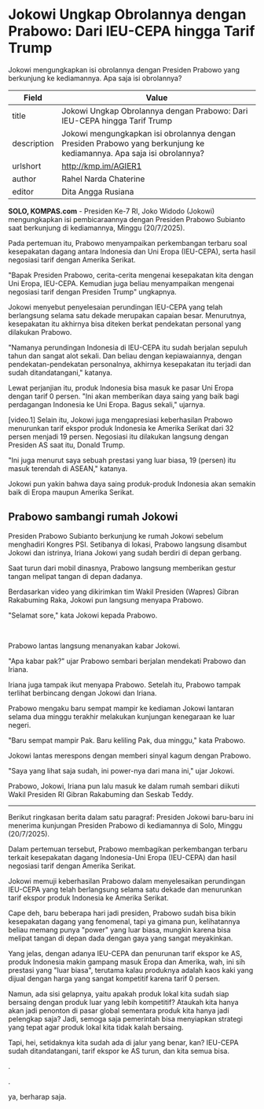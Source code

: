 # Jokowi Ungkap Obrolannya dengan Prabowo: Dari IEU-CEPA hingga Tarif Trump

Jokowi mengungkapkan isi obrolannya dengan Presiden Prabowo yang berkunjung ke kediamannya. Apa saja isi obrolannya?

| Field       | Value                                                       |
|-------------|-------------------------------------------------------------|
| title       | Jokowi Ungkap Obrolannya dengan Prabowo: Dari IEU-CEPA hingga Tarif Trump |
| description | Jokowi mengungkapkan isi obrolannya dengan Presiden Prabowo yang berkunjung ke kediamannya. Apa saja isi obrolannya? |
| urlshort    | http://kmp.im/AGIER1 |
| author      | Rahel Narda Chaterine |
| editor      | Dita Angga Rusiana  |

**SOLO, KOMPAS.com** - Presiden Ke-7 RI, Joko Widodo (Jokowi) mengungkapkan isi pembicaraannya dengan Presiden Prabowo Subianto saat berkunjung di kediamannya, Minggu (20/7/2025). 

Pada pertemuan itu, Prabowo menyampaikan perkembangan terbaru soal kesepakatan dagang antara Indonesia dan Uni Eropa (IEU-CEPA), serta hasil negosiasi tarif dengan Amerika Serikat.

\"Bapak Presiden Prabowo, cerita-cerita mengenai kesepakatan kita dengan Uni Eropa, IEU-CEPA. Kemudian juga beliau menyampaikan mengenai negosiasi tarif dengan Presiden Trump\" ungkapnya.

Jokowi menyebut penyelesaian perundingan IEU-CEPA yang telah berlangsung selama satu dekade merupakan capaian besar. Menurutnya, kesepakatan itu akhirnya bisa diteken berkat pendekatan personal yang dilakukan Prabowo.

\"Namanya perundingan Indonesia di IEU-CEPA itu sudah berjalan sepuluh tahun dan sangat alot sekali. Dan beliau dengan kepiawaiannya, dengan pendekatan-pendekatan personalnya, akhirnya kesepakatan itu terjadi dan sudah ditandatangani,\" katanya. 

Lewat perjanjian itu, produk Indonesia bisa masuk ke pasar Uni Eropa dengan tarif 0 persen. "Ini akan memberikan daya saing yang baik bagi perdagangan Indonesia ke Uni Eropa. Bagus sekali," ujarnya.

\[video.1\] Selain itu, Jokowi juga mengapresiasi keberhasilan Prabowo menurunkan tarif ekspor produk Indonesia ke Amerika Serikat dari 32 persen menjadi 19 persen. Negosiasi itu dilakukan langsung dengan Presiden AS saat itu, Donald Trump.

"Ini juga menurut saya sebuah prestasi yang luar biasa, 19 (persen) itu masuk terendah di ASEAN,\" katanya.

Jokowi pun yakin bahwa daya saing produk-produk Indonesia akan semakin baik di Eropa maupun Amerika Serikat.

## Prabowo sambangi rumah Jokowi

Presiden Prabowo Subianto berkunjung ke rumah Jokowi sebelum menghadiri Kongres PSI. Setibanya di lokasi, Prabowo langsung disambut Jokowi dan istrinya, Iriana Jokowi yang sudah berdiri di depan gerbang.

Saat turun dari mobil dinasnya, Prabowo langsung memberikan gestur tangan melipat tangan di depan dadanya.

Berdasarkan video yang dikirimkan tim Wakil Presiden (Wapres) Gibran Rakabuming Raka, Jokowi pun langsung menyapa Prabowo.

\"Selamat sore,\" kata Jokowi kepada Prabowo.

 

Prabowo lantas langsung menanyakan kabar Jokowi.

\"Apa kabar pak?\" ujar Prabowo sembari berjalan mendekati Prabowo dan Iriana.

Iriana juga tampak ikut menyapa Prabowo. Setelah itu, Prabowo tampak terlihat berbincang dengan Jokowi dan Iriana.

Prabowo mengaku baru sempat mampir ke kediaman Jokowi lantaran selama dua minggu terakhir melakukan kunjungan kenegaraan ke luar negeri.

\"Baru sempat mampir Pak. Baru keliling Pak, dua minggu,\" kata Prabowo.

Jokowi lantas merespons dengan memberi sinyal kagum dengan Prabowo.

\"Saya yang lihat saja sudah, ini power-nya dari mana ini,\" ujar Jokowi. 

Prabowo, Jokowi, Iriana pun lalu masuk ke dalam rumah sembari diikuti Wakil Presiden RI Gibran Rakabuming dan Seskab Teddy.

---
Berikut ringkasan berita dalam satu paragraf: Presiden Jokowi baru-baru ini menerima kunjungan Presiden Prabowo di kediamannya di Solo, Minggu (20/7/2025).

 Dalam pertemuan tersebut, Prabowo membagikan perkembangan terbaru terkait kesepakatan dagang Indonesia-Uni Eropa (IEU-CEPA) dan hasil negosiasi tarif dengan Amerika Serikat.

 Jokowi memuji keberhasilan Prabowo dalam menyelesaikan perundingan IEU-CEPA yang telah berlangsung selama satu dekade dan menurunkan tarif ekspor produk Indonesia ke Amerika Serikat.



Cape deh, baru beberapa hari jadi presiden, Prabowo sudah bisa bikin kesepakatan dagang yang fenomenal, tapi ya gimana pun, kelihatannya beliau memang punya "power" yang luar biasa, mungkin karena bisa melipat tangan di depan dada dengan gaya yang sangat meyakinkan.

 Yang jelas, dengan adanya IEU-CEPA dan penurunan tarif ekspor ke AS, produk Indonesia makin gampang masuk Eropa dan Amerika, wah, ini sih prestasi yang "luar biasa", terutama kalau produknya adalah kaos kaki yang dijual dengan harga yang sangat kompetitif karena tarif 0 persen.

 Namun, ada sisi gelapnya, yaitu apakah produk lokal kita sudah siap bersaing dengan produk luar yang lebih kompetitif? Ataukah kita hanya akan jadi penonton di pasar global sementara produk kita hanya jadi pelengkap saja? Jadi, semoga saja pemerintah bisa menyiapkan strategi yang tepat agar produk lokal kita tidak kalah bersaing.

 Tapi, hei, setidaknya kita sudah ada di jalur yang benar, kan? IEU-CEPA sudah ditandatangani, tarif ekspor ke AS turun, dan kita semua bisa.

.

.

 ya, berharap saja.
